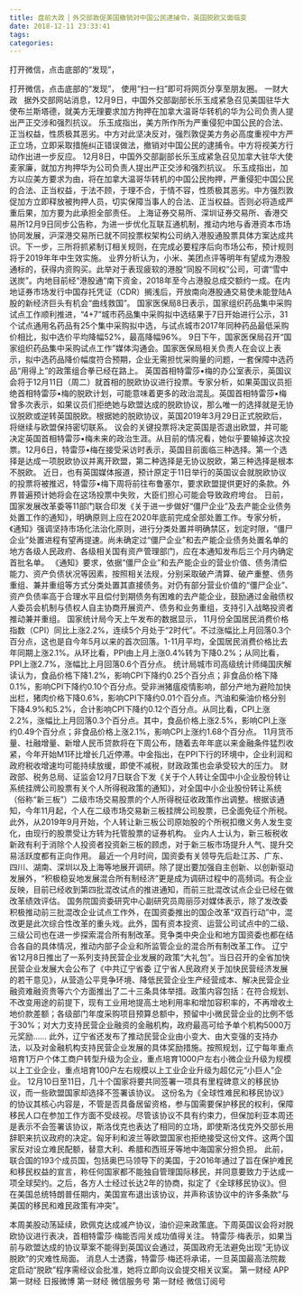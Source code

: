 ```yaml
---
title: 盘前大政 ▏外交部敦促美国撤销对中国公民逮捕令，英国脱欧又面临变
date: 2018-12-11 23:33:41
tags: 
categories: 
---
```

打开微信，点击底部的“发现”，
<!-- more -->
打开微信，点击底部的“发现”，
使用“扫一扫”即可将网页分享至朋友圈。
一财大政
 
据外交部网站消息，12月9日，中国外交部副部长乐玉成紧急召见美国驻华大使布兰斯塔德，就美方无理要求加方拘押在加拿大温哥华转机的华为公司负责人提出严正交涉和强烈抗议。
乐玉成指出，美方所作所为严重侵犯中国公民的合法、正当权益，性质极其恶劣。中方对此坚决反对，强烈敦促美方务必高度重视中方严正立场，立即采取措施纠正错误做法，撤销对中国公民的逮捕令。中方将视美方行动作出进一步反应。
12月8日，中国外交部副部长乐玉成紧急召见加拿大驻华大使麦家廉，就加方拘押华为公司负责人提出严正交涉和强烈抗议。
乐玉成指出，加方以应美方要求为由，将在加拿大温哥华转机的中国公民拘押，严重侵犯中国公民的合法、正当权益，于法不顾，于理不合，于情不容，性质极其恶劣。中方强烈敦促加方立即释放被拘押人员，切实保障当事人的合法、正当权益。否则必将造成严重后果，加方要为此承担全部责任。
上海证券交易所、深圳证券交易所、香港交易所12月9日同步公告称，为进一步优化互联互通机制，推动内地与香港资本市场协同发展，沪深港交易所已就不同投票权架构公司纳入港股通股票具体方案达成共识。下一步，三所将抓紧制订相关规则，在完成必要程序后向市场公布，预计规则将于2019年年中生效实施。
业界分析认为，小米、美团点评等明年有望成为港股通标的，获得内资购买。此举对于表现疲软的港股“同股不同权”公司，可谓“雪中送炭”。内地目前经“港股通”南下资金，2018年至今占港股总成交额约一成。在内地证券市场发行中国存托凭证（CDR）搁浅后，开放南向港股通交易使未能登陆A股的新经济巨头有机会“曲线救国”。
国家医保局8日表示，国家组织药品集中采购试点工作顺利推进，“4+7”城市药品集中采购拟中选结果于7日开始进行公示，31个试点通用名药品有25个集中采购拟中选，与试点城市2017年同种药品最低采购价相比，拟中选价平均降幅52%，最高降幅96%。
9日下午，国家医保局召开“国家组织药品集中采购试点工作”媒体沟通会。国家医保局相关负责人在会议上表示，拟中选药品降价幅度符合预期，企业无需担忧采购量的问题，一套保障中选药品“用得上”的政策组合拳已经在路上。
英国首相特雷莎•梅的办公室表示，英国议会将于12月11日（周二）就首相的脱欧协议进行投票。专家分析，如果英国议员拒绝首相特雷莎•梅的脱欧计划，可能意味着更多的政治混乱。英国首相特雷莎•梅曾多次表示，如果议员们拒绝她与欧盟达成的脱欧协议，那么唯一的选择就是无协议脱欧或逆转英国脱欧。根据她的脱欧协议，英国2019年3月29日正式脱欧后，将继续与欧盟保持密切联系。
议会的关键投票将决定英国是否退出欧盟，并可能决定英国首相特雷莎•梅未来的政治生涯。从目前的情况看，她似乎要输掉这次投票。12月6日，特雷莎•梅在接受采访时表示，英国目前面临三种选择。第一个选择是达成一项脱欧协议并离开欧盟，第二种选择是无协议脱欧，第三种选择是根本不脱欧。
近日，也有英国媒体报道，预计原定于11日举行的英国议会就脱欧协议的投票将被推迟，特雷莎•梅下周将前往布鲁塞尔，要求欧盟提供更好的条款。外界普遍预计她将会在这场投票中失败，大臣们担心可能会导致政府垮台。
日前，国家发展改革委等11部门联合印发《关于进一步做好“僵尸企业”及去产能企业债务处置工作的通知》，明确原则上应在2020年底前完成全部处置工作。专家分析，《通知》强调坚持市场化法治化原则，进行分类处置并明确禁区，划定时限，“僵尸企业”处置进程有望再提速。尚未确定过“僵尸企业”和去产能企业债务处置名单的地方各级人民政府、各级相关国有资产管理部门，应在本通知发布后三个月内确定首批名单。
《通知》要求，依据“僵尸企业”和去产能企业的营业价值、债务清偿能力、资产负债状况等因素，按照相关法规，分别采取破产清算、破产重整、债务重组、兼并重组等方式分类处置其直接债务。对仍有部分营业价值的“僵尸企业”、资产负债率高于合理水平且偿付到期债务有困难的去产能企业，鼓励通过金融债权人委员会机制与债权人自主协商开展资产、债务和业务重组，支持引入战略投资者推动兼并重组。
国家统计局今天上午发布的数据显示， 11月份全国居民消费价格指数（CPI）同比上涨2.2%，连续5个月处于“2时代”。不过涨幅比上月回落0.3个百分点，这也是自今年5月以来的首次回落。1-11月平均，全国居民消费价格比去年同期上涨2.1%。从环比看，PPI由上月上涨0.4%转为下降0.2%；从同比看，PPI上涨2.7%，涨幅比上月回落0.6个百分点。
统计局城市司高级统计师绳国庆解读认为，食品价格下降1.2%，影响CPI下降约0.25个百分点；非食品价格下降0.1%，影响CPI下降约0.10个百分点。受非洲猪瘟疫情影响，部分产地为避险加快出栏，猪肉价格下降0.6%，影响CPI下降约0.01个百分点。汽油和柴油价格分别下降4.9%和5.2%，合计影响CPI下降约0.12个百分点。从同比看，CPI上涨2.2%，涨幅比上月回落0.3个百分点。其中，食品价格上涨2.5%，影响CPI上涨约0.49个百分点；非食品价格上涨2.1%，影响CPI上涨约1.68个百分点。
11月货币量、社融增量、新增人民币贷款将在下周公布，随着去年年底以来金融条件猛烈收紧，今年开始M1环比增长几近停滞。中金指出，在PPI下行的环境中，企业利润和政府税收增速均可能持续放缓，即使不减税，财政政策也会承受较大的压力。
财政部、税务总局、证监会12月7日联合下发《关于个人转让全国中小企业股份转让系统挂牌公司股票有关个人所得税政策的通知》，对全国中小企业股份转让系统（俗称“新三板”）二级市场交易股票的个人所得税征收政策作出调整。根据该通知，今年11月起，个人在二级市场交易新三板挂牌公司股票，已全面免征个所税。
此外，从2019年9月开始，个人转让新三板公司原始股的个所税扣缴义务人发生变化，由现行的股票受让方转为托管股票的证券机构。
业内人士认为，新三板税收新政有利于消除个人投资者投资新三板的顾虑，对于新三板市场提升人气、提升交易活跃度都有正向作用。
最近一个月时间，国资委有关领导先后赴江苏、广东、四川、湖南、深圳以及上海等地展开调研。除了提出要加强自主创新、以创新驱动发展外，“积极稳妥地发展混合所有制经济”更是成为调研过程中的高频词。有企业反映，目前已经收到第四批混改试点的推进通知，而前三批混改试点企业已经在做改革绩效评估。
国务院国资委研究中心副研究员周丽莎对媒体表示，除了发改委积极推动前三批混改企业试点工作外，在国资委推出的国企改革“双百行动”中，混改更是此次综合性改革的重头戏。此外，国有资本投资、运营公司试点中的二级、三级公司也在进一步探索混合所有制改革。竞争类中央企业和地方国资委也都在结合各自的具体情况，推动内部子企业和所监管企业的混合所有制改革工作。
辽宁省12月8日推出了一系列支持民营企业发展的政策“大礼包”。当日召开的全省加快民营企业发展大会公布了《中共辽宁省委 辽宁省人民政府关于加快民营经济发展的若干意见》，从营造公平竞争环境、降低民营企业生产经营成本、解决民营企业融资难融资贵等六个方面推出了二十三条具体举措。政策内容包括：在符合规划、不改变用途的前提下，现有工业用地提高土地利用率和增加容积率的，不再增收土地价款差额；各级部门年度采购项目预算总额中，预留中小微民营企业的比例不低于30%；对大力支持民营企业融资的金融机构，政府最高可给予单个机构5000万元奖励……
此外，辽宁省还发布了推动民营企业由小变大、由大变强的支持办法，以及对金融机构支持民营企业发展的具体奖励措施。按照规划，辽宁每年重点培育1万户个体工商户转型升级为企业，重点培育1000户左右小微企业升级为规模以上工业企业，重点培育100户左右规模以上工业企业升级为超亿元“小巨人”企业。
12月10日至11日，几十个国家将要共同签署一项具有里程碑意义的移民协议，而一些欧盟国家却选择不签署该协议。
这份名为《全球性难民和移民协议》的协议其核心内容是，不管是否具备居留资格，参与国需要保护移民的权利，保障移民人口在参加工作方面不受歧视。尽管该协议不具有约束力，但保加利亚本周还是表示不会签署该协议，斯洛伐克也表达了相同的立场，即使斯洛伐克外交部长用辞职来抗议政府的决定。匈牙利和波兰等欧盟国家也拒绝接受这份文件。这两个国家反对设立难民配额，替意大利、希腊和西班牙等地中海国家分担负担。
此前，联合国的193个成员国，包括奥巴马领导下的美国，于2016年通过了旨在保护难民和移民权益的宣言，称任何国家都不能独自管理国际移民，并同意要致力于达成一项全球契约。之后，各方人士经过长达2年的协商，拟定了《全球移民协议》。但在美国总统特朗普任期内，美国宣布退出该协议，并声称该协议中的许多条款“与美国的移民和难民政策有冲突”。
 
 
本周美股动荡延续，欧佩克达成减产协议，油价迎来政策底。下周英国议会将对脱欧协议进行表决，首相特雷莎·梅能否闯关成功值得关注。
特雷莎·梅表示，如果当前与欧盟达成的协议草案不能得到英国议会通过，英国政府无法避免出现“无协议脱欧”的灾难性局面。
消息人士透露，特雷莎·梅还将承诺，一旦英国最高法院裁定启动“脱欧”程序需经议会批准，她将立即向议会提交相关议案。
第一财经
APP
第一财经
日报微博
第一财经
微信服务号
第一财经
微信订阅号
